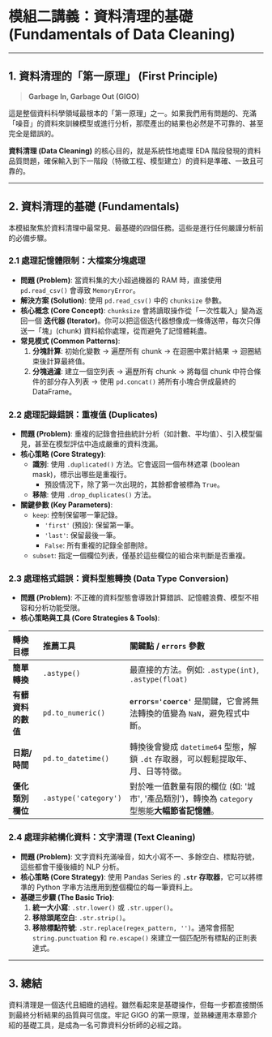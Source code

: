 # 模組二講義：資料清理的基礎 (Fundamentals of Data Cleaning)

---

## 1. 資料清理的「第一原理」 (First Principle)

> **Garbage In, Garbage Out (GIGO)**

這是整個資料科學領域最根本的「第一原理」之一。如果我們用有問題的、充滿「噪音」的資料來訓練模型或進行分析，那麼產出的結果也必然是不可靠的、甚至完全是錯誤的。

**資料清理 (Data Cleaning)** 的核心目的，就是系統性地處理 EDA 階段發現的資料品質問題，確保輸入到下一階段（特徵工程、模型建立）的資料是準確、一致且可靠的。

---

## 2. 資料清理的基礎 (Fundamentals)

本模組聚焦於資料清理中最常見、最基礎的四個任務。這些是進行任何嚴謹分析前的必備步驟。

### 2.1 處理記憶體限制：大檔案分塊處理

- **問題 (Problem)**: 當資料集的大小超過機器的 RAM 時，直接使用 `pd.read_csv()` 會導致 `MemoryError`。
- **解決方案 (Solution)**: 使用 `pd.read_csv()` 中的 `chunksize` 參數。
- **核心概念 (Core Concept)**: `chunksize` 會將讀取操作從「一次性載入」變為返回一個 **迭代器 (Iterator)**。你可以把這個迭代器想像成一條傳送帶，每次只傳送一「塊」(chunk) 資料給你處理，從而避免了記憶體耗盡。
- **常見模式 (Common Patterns)**:
  1.  **分塊計算**: 初始化變數 -> 遍歷所有 chunk -> 在迴圈中累計結果 -> 迴圈結束後計算最終值。
  2.  **分塊過濾**: 建立一個空列表 -> 遍歷所有 chunk -> 將每個 chunk 中符合條件的部分存入列表 -> 使用 `pd.concat()` 將所有小塊合併成最終的 DataFrame。

### 2.2 處理記錄錯誤：重複值 (Duplicates)

- **問題 (Problem)**: 重複的記錄會扭曲統計分析（如計數、平均值）、引入模型偏見，甚至在模型評估中造成嚴重的資料洩漏。
- **核心策略 (Core Strategy)**:
  - **識別**: 使用 `.duplicated()` 方法。它會返回一個布林遮罩 (boolean mask)，標示出哪些是重複行。
    - 預設情況下，除了第一次出現的，其餘都會被標為 `True`。
  - **移除**: 使用 `.drop_duplicates()` 方法。
- **關鍵參數 (Key Parameters)**:
  - `keep`: 控制保留哪一筆記錄。
    - `'first'` (預設): 保留第一筆。
    - `'last'`: 保留最後一筆。
    - `False`: 所有重複的記錄全部刪除。
  - `subset`: 指定一個欄位列表，僅基於這些欄位的組合來判斷是否重複。

### 2.3 處理格式錯誤：資料型態轉換 (Data Type Conversion)

- **問題 (Problem)**: 不正確的資料型態會導致計算錯誤、記憶體浪費、模型不相容和分析功能受限。
- **核心策略與工具 (Core Strategies & Tools)**:

| 轉換目標 | 推薦工具 | 關鍵點 / `errors` 參數 |
| :--- | :--- | :--- |
| **簡單轉換** | `.astype()` | 最直接的方法。例如: `.astype(int)`, `.astype(float)` |
| **有髒資料的數值** | `pd.to_numeric()` | **`errors='coerce'`** 是關鍵，它會將無法轉換的值變為 `NaN`，避免程式中斷。 |
| **日期/時間** | `pd.to_datetime()` | 轉換後會變成 `datetime64` 型態，解鎖 `.dt` 存取器，可以輕鬆提取年、月、日等特徵。 |
| **優化類別欄位** | `.astype('category')` | 對於唯一值數量有限的欄位 (如: '城市', '產品類別')，轉換為 `category` 型態能**大幅節省記憶體**。 |

### 2.4 處理非結構化資料：文字清理 (Text Cleaning)

- **問題 (Problem)**: 文字資料充滿噪音，如大小寫不一、多餘空白、標點符號，這些都會干擾後續的 NLP 分析。
- **核心策略 (Core Strategy)**: 使用 Pandas Series 的 **`.str` 存取器**，它可以將標準的 Python 字串方法應用到整個欄位的每一筆資料上。
- **基礎三步驟 (The Basic Trio)**:
  1.  **統一大小寫**: `.str.lower()` 或 `.str.upper()`。
  2.  **移除頭尾空白**: `.str.strip()`。
  3.  **移除標點符號**: `.str.replace(regex_pattern, '')`。通常會搭配 `string.punctuation` 和 `re.escape()` 來建立一個匹配所有標點的正則表達式。

---

## 3. 總結

資料清理是一個迭代且細緻的過程。雖然看起來是基礎操作，但每一步都直接關係到最終分析結果的品質與可信度。牢記 GIGO 的第一原理，並熟練運用本章節介紹的基礎工具，是成為一名可靠資料分析師的必經之路。 